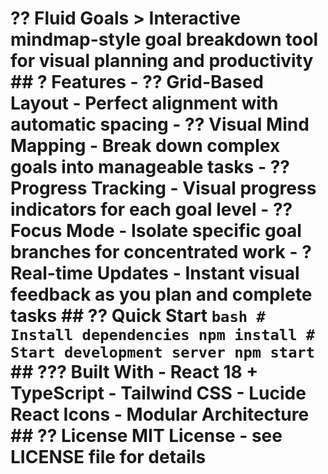 # ?? Fluid Goals > Interactive mindmap-style goal breakdown tool for visual planning and productivity ## ? Features - **?? Grid-Based Layout** - Perfect alignment with automatic spacing - **?? Visual Mind Mapping** - Break down complex goals into manageable tasks - **?? Progress Tracking** - Visual progress indicators for each goal level - **?? Focus Mode** - Isolate specific goal branches for concentrated work - **? Real-time Updates** - Instant visual feedback as you plan and complete tasks ## ?? Quick Start ```bash # Install dependencies npm install # Start development server npm start ``` ## ??? Built With - React 18 + TypeScript - Tailwind CSS - Lucide React Icons - Modular Architecture ## ?? License MIT License - see LICENSE file for details
